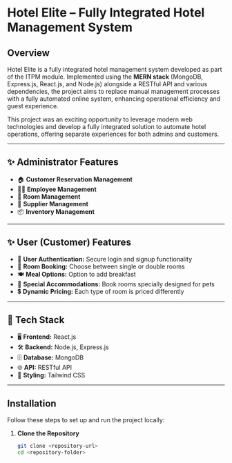 # Hotel Elite – Fully Integrated Hotel Management System

## Overview

Hotel Elite is a fully integrated hotel management system developed as part of the ITPM module. Implemented using the **MERN stack** (MongoDB, Express.js, React.js, and Node.js) alongside a RESTful API and various dependencies, the project aims to replace manual management processes with a fully automated online system, enhancing operational efficiency and guest experience.

This project was an exciting opportunity to leverage modern web technologies and develop a fully integrated solution to automate hotel operations, offering separate experiences for both admins and customers.

---

## ✨ Administrator Features
- 🏠 **Customer Reservation Management**
- 👨‍💼 **Employee Management**
- 🏨 **Room Management**
- 🚚 **Supplier Management**
- 📦 **Inventory Management**

---

## ✨ User (Customer) Features
- 🔐 **User Authentication:** Secure login and signup functionality
- 🏨 **Room Booking:** Choose between single or double rooms
- 🍽 **Meal Options:** Option to add breakfast
- 🐾 **Special Accommodations:** Book rooms specially designed for pets
- 💲 **Dynamic Pricing:** Each type of room is priced differently

---

## 🔧 Tech Stack
- 🖥 **Frontend:** React.js
- 🛠 **Backend:** Node.js, Express.js
- 🗄 **Database:** MongoDB
- 🌐 **API:** RESTful API
- 🎨 **Styling:** Tailwind CSS

---

## Installation

Follow these steps to set up and run the project locally:

1. **Clone the Repository**
   ```bash
   git clone <repository-url>
   cd <repository-folder>
